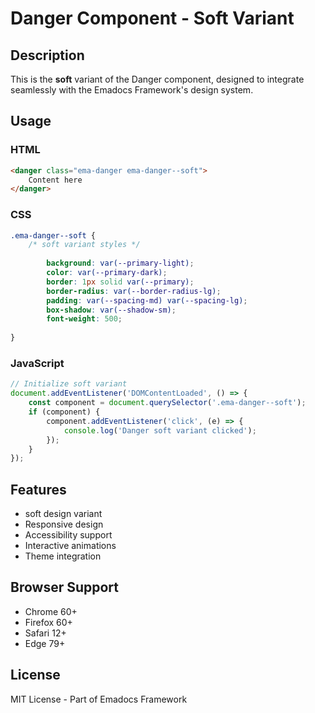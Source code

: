 # Danger Component - Soft Variant

## Description
This is the **soft** variant of the Danger component, designed to integrate seamlessly with the Emadocs Framework's design system.

## Usage

### HTML
```html
<danger class="ema-danger ema-danger--soft">
    Content here
</danger>
```

### CSS
```css
.ema-danger--soft {
    /* soft variant styles */
    
        background: var(--primary-light);
        color: var(--primary-dark);
        border: 1px solid var(--primary);
        border-radius: var(--border-radius-lg);
        padding: var(--spacing-md) var(--spacing-lg);
        box-shadow: var(--shadow-sm);
        font-weight: 500;
    
}
```

### JavaScript
```javascript
// Initialize soft variant
document.addEventListener('DOMContentLoaded', () => {
    const component = document.querySelector('.ema-danger--soft');
    if (component) {
        component.addEventListener('click', (e) => {
            console.log('Danger soft variant clicked');
        });
    }
});
```

## Features
- soft design variant
- Responsive design
- Accessibility support
- Interactive animations
- Theme integration

## Browser Support
- Chrome 60+
- Firefox 60+
- Safari 12+
- Edge 79+

## License
MIT License - Part of Emadocs Framework
